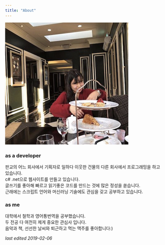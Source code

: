 ```yaml
---
title: "About"
---
```


![desk](/assets/img/me.JPEG)
 
### as a developer

판교의 어느 회사에서 기획자로 일하다 이웃한 건물의 다른 회사에서 프로그래밍을 하고있습니다.  
c# .net으로 웹사이트를 만들고 있습니다.  
글쓰기를 좋아해 빠르고 읽기좋은 코드를 만드는 것에 많은 정성을 쏟습니다.  
근래에는 스크립트 언어와 머신러닝 기술에도 관심을 갖고 공부하고 있습니다.   

### as me 

대학에서 철학과 영어통번역을 공부했습니다.  
두 전공 다 여전히 제게 중요한 관심사 입니다.  
음악과 책, 선선한 날씨와 퇴근하고 먹는 맥주를 좋아합니다:)


_last edited 2019-02-06_